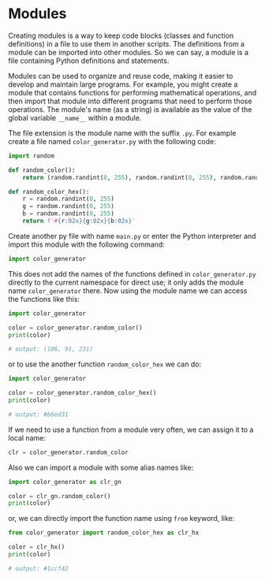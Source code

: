 # Modules

Creating modules is a way to keep code blocks (classes and function definitions) in a file to use them in another scripts. The definitions from a module can be imported into other modules. So we can say, a module is a file containing Python definitions and statements.

Modules can be used to organize and reuse code, making it easier to develop and maintain large programs. For example, you might create a module that contains functions for performing mathematical operations, and then import that module into different programs that need to perform those operations. The module's name (as a string) is available as the value of the global variable `__name__` within a module.

The file extension is the module name with the suffix `.py`. For example create a file named `color_generator.py` with the following code:

```python
import random

def random_color():
    return (random.randint(0, 255), random.randint(0, 255), random.randint(0, 255))

def random_color_hex():
    r = random.randint(0, 255)
    g = random.randint(0, 255)
    b = random.randint(0, 255)
    return f'#{r:02x}{g:02x}{b:02x}'
```

Create another py file with name `main.py` or enter the Python interpreter and import this module with the following command:

```python
import color_generator
```

This does not add the names of the functions defined in `color_generator.py` directly to the current namespace for direct use; it only adds the module name `color_generator` there. Now using the module name we can access the functions like this:

```python
import color_generator

color = color_generator.random_color()
print(color)

# output: (186, 91, 231)
```

or to use the another function `random_color_hex` we can do:

```python
import color_generator

color = color_generator.random_color_hex()
print(color)

# output: #b6ed31
```

If we need to use a function from a module very often, we can assign it to a local name:

```python
clr = color_generator.random_color
```

Also we can import a module with some alias names like:

```python
import color_generator as clr_gn

color = clr_gn.random_color()
print(color)
```

or, we can directly import the function name using `from` keyword, like:

```python
from color_generator import random_color_hex as clr_hx

color = clr_hx()
print(color)

# output: #1ccf42
```
